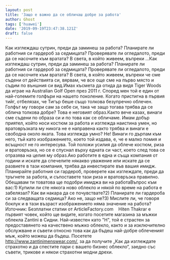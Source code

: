 ```yaml
---
layout: post
title: 'Защо е важно да се обличаш добре за работа'
author: Ghost
tags: ['huawei']
date: '2019-09-19T23:47:38.121Z'
draft: false
---
```


Как изглеждаш сутрин, преди да заминеш за работа? Планирате ли работния си гардероб за седмицата? Проверявате ли огледалото, преди да се насочите към вратата? В света, в който живеем, въпреки ...Как изглеждаш сутрин, преди да заминеш за работа? Планирате ли работния си гардероб за седмицата? Проверявате ли огледалото, преди да се насочите към вратата? В света, в който живеем, въпреки че сме съдени от действията си, вярвам, че все още сме на първо място и съдим по външния си вид.Имах късмета да отида да видя Tiger Woods да играе на Australian Golf Open през 2011 г. Според мен той е един от най-големите голфъри на нашето поколение. Когато пристигна в първия тийг, отбелязах, че Тигър беше също толкова безупречно облечен. Голфът му говори сам за себе си, така че защо тогава трябва да се облича толкова добре? Това е неговият образ.Както вече казах, винаги сме съдени по образа си и по това как се обличаме. Имам добър приятел, който носи костюм за работа и изглежда наистина умен, но вратовръзката му никога не е направена както трябва и винаги е свободна около яката. Това изглежда умно? Не! Винаги го дърпам към него, тъй като изображението, което той издава, е, че е малко помия и всъщност не го интересува. Той положи усилия да облече костюм, риза и вратовръзка, но се е спуснал върху едната си част, което след това се отразява на целия му образ.Ако работите в една и съща компания от години и искате да спечелите някакво уважение или искате да се развиете в тази компания, трябва да инвестирате във вашия имидж. Планирайте работния си гардероб, проверете как изглеждате, преди да тръгнете за работа, и съпоставете тази риза и вратовръзка правилно. Обещавам ти товатова ще подобри имиджа ви на работаВъпрос към вас:1) Купили ли сте някога ново облекло и някой по време на работа е забелязал? Как ви накара да се почувствате?2) Планирате ли гардероба си за следващата седмица? Ако не, защо не?3) Мислите ли, че говоря боклук и в тази възраст изображението няма значение на работа?Източник: Безплатни статии от ArticleFactory.com    Hiten Thakrar е първият човек, който ще видите, когато посетите магазина за мъжки облекла Zantini в Сидни. Най-известен като "H", той е страстен за предоставянето на качествено мъжко облекло, както и за изключително обслужване и съвети относно това как да бъдеш най-добре облеченият мъж, който можеш да бъдеш. Посетете http://www.zantinimenswear.com/, за да получите „Как да изглеждате страхотно и да спестите пари с вашето бизнес облекло“, заедно със съвети, трикове и някои страхотни модни дрехи.
